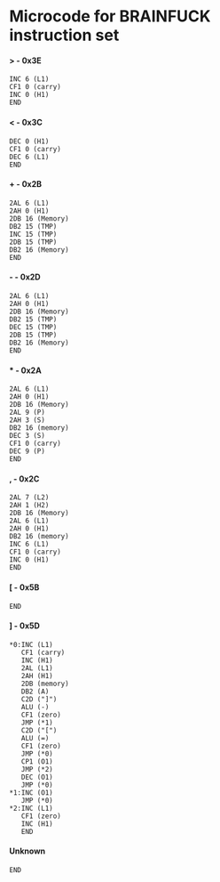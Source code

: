 # Microcode for BRAINFUCK instruction set
#### > - 0x3E
```
INC 6 (L1)
CF1 0 (carry)
INC 0 (H1)
END
```
#### < - 0x3C
```
DEC 0 (H1)
CF1 0 (carry)
DEC 6 (L1)
END
```
#### + - 0x2B
```
2AL 6 (L1)
2AH 0 (H1)
2DB 16 (Memory)
DB2 15 (TMP)
INC 15 (TMP)
2DB 15 (TMP)
DB2 16 (Memory)
END
```
#### - - 0x2D
```
2AL 6 (L1)
2AH 0 (H1)
2DB 16 (Memory)
DB2 15 (TMP)
DEC 15 (TMP)
2DB 15 (TMP)
DB2 16 (Memory)
END
```
#### * - 0x2A
```
2AL 6 (L1)
2AH 0 (H1)
2DB 16 (Memory)
2AL 9 (P)
2AH 3 (S)
DB2 16 (memory)
DEC 3 (S)
CF1 0 (carry)
DEC 9 (P)
END
```
#### , - 0x2C
```
2AL 7 (L2)
2AH 1 (H2)
2DB 16 (Memory)
2AL 6 (L1)
2AH 0 (H1)
DB2 16 (memory)
INC 6 (L1)
CF1 0 (carry)
INC 0 (H1)
END
```
#### [ - 0x5B
```
END
```
#### ] - 0x5D
```
*0:INC (L1)
   CF1 (carry)
   INC (H1)
   2AL (L1)
   2AH (H1)
   2DB (memory)
   DB2 (A)
   C2D ("]")
   ALU (-)
   CF1 (zero)
   JMP (*1)
   C2D ("[")
   ALU (=)
   CF1 (zero)
   JMP (*0)
   CP1 (O1)
   JMP (*2)
   DEC (O1)
   JMP (*0)
*1:INC (O1)
   JMP (*0)
*2:INC (L1)
   CF1 (zero)
   INC (H1)
   END

```
#### Unknown
```
END
```
